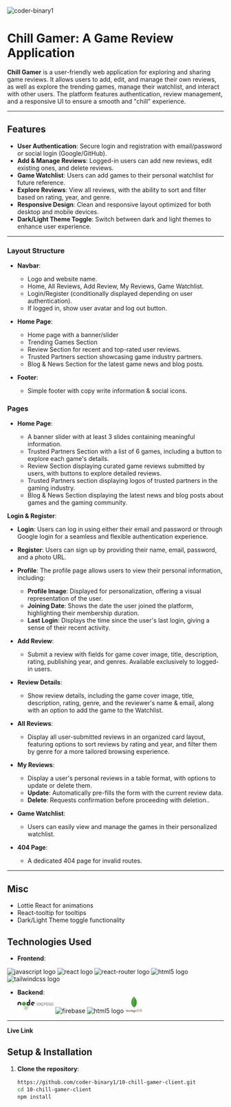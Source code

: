 <p align="left"> <img src="https://komarev.com/ghpvc/?username=coder-binary1&label=Profile%20views&color=0e75b6&style=flat" alt="coder-binary1" /> </p>

# Chill Gamer: A Game Review Application

**Chill Gamer** is a user-friendly web application for exploring and sharing game reviews. It allows users to add, edit, and manage their own reviews, as well as explore the trending games, manage their watchlist, and interact with other users. The platform features authentication, review management, and a responsive UI to ensure a smooth and "chill" experience.

---

## Features

- **User Authentication**: Secure login and registration with email/password or social login (Google/GitHub).
- **Add & Manage Reviews**: Logged-in users can add new reviews, edit existing ones, and delete reviews.
- **Game Watchlist**: Users can add games to their personal watchlist for future reference.
- **Explore Reviews**: View all reviews, with the ability to sort and filter based on rating, year, and genre.
- **Responsive Design**: Clean and responsive layout optimized for both desktop and mobile devices.
- **Dark/Light Theme Toggle**: Switch between dark and light themes to enhance user experience.

---

### Layout Structure

- **Navbar**:

  - Logo and website name.
  - Home, All Reviews, Add Review, My Reviews, Game Watchlist.
  - Login/Register (conditionally displayed depending on user authentication).
  - If logged in, show user avatar and log out button.

- **Home Page**:

  - Home page with a banner/slider
  - Trending Games Section
  - Review Section for recent and top-rated user reviews.
  - Trusted Partners section showcasing game industry partners.
  - Blog & News Section for the latest game news and blog posts.

- **Footer**:

  - Simple footer with copy write information & social icons.

### Pages

- **Home Page**:

  - A banner slider with at least 3 slides containing meaningful information.
  - Trusted Partners Section with a list of 6 games, including a button to explore each game's details.
  - Review Section displaying curated game reviews submitted by users, with buttons to explore detailed reviews.
  - Trusted Partners section displaying logos of trusted partners in the gaming industry.
  - Blog & News Section displaying the latest news and blog posts about games and the gaming community.

**Login & Register**:

- **Login**: Users can log in using either their email and password or through Google login for a seamless and flexible authentication experience.
- **Register**: Users can sign up by providing their name, email, password, and a photo URL.

- **Profile**: The profile page allows users to view their personal information, including:

  - **Profile Image**: Displayed for personalization, offering a visual representation of the user.
  - **Joining Date**: Shows the date the user joined the platform, highlighting their membership duration.
  - **Last Login**: Displays the time since the user's last login, giving a sense of their recent activity.

- **Add Review**:

  - Submit a review with fields for game cover image, title, description, rating, publishing year, and genres. Available exclusively to logged-in users.

- **Review Details**:

  - Show review details, including the game cover image, title, description, rating, genre, and the reviewer's name & email, along with an option to add the game to the Watchlist.

- **All Reviews**:

  - Display all user-submitted reviews in an organized card layout, featuring options to sort reviews by rating and year, and filter them by genre for a more tailored browsing experience.

- **My Reviews**:

  - Display a user's personal reviews in a table format, with options to update or delete them.
  - **Update**: Automatically pre-fills the form with the current review data.
  - **Delete**: Requests confirmation before proceeding with deletion..

- **Game Watchlist**:

  - Users can easily view and manage the games in their personalized watchlist.

- **404 Page**:
  - A dedicated 404 page for invalid routes.

---

## Misc

- Lottie React for animations
- React-tooltip for tooltips
- Dark/Light Theme toggle functionality

## Technologies Used

- **Frontend**:

<div align="left">
  <img src="https://cdn.jsdelivr.net/gh/devicons/devicon/icons/javascript/javascript-original.svg" height="40" alt="javascript logo"  />
  <img src="https://cdn.simpleicons.org/react/61DAFB" height="40" alt="react logo"  />
  <img src="https://reactrouter.com/_brand/React%20Router%20Brand%20Assets/React%20Router%20Lockup/Light.svg" height="40" alt="react-router logo"  />
  <img src="https://cdn.jsdelivr.net/gh/devicons/devicon/icons/html5/html5-original.svg" height="40" alt="html5 logo"  />
  <img src="https://cdn.simpleicons.org/tailwindcss/06B6D4" height="40" alt="tailwindcss logo"  />
</div>

- **Backend**:
  <div align="left">
    <img src="https://raw.githubusercontent.com/devicons/devicon/master/icons/nodejs/nodejs-original-wordmark.svg" height="40" alt="nodejs"  />
    <img src="https://raw.githubusercontent.com/devicons/devicon/master/icons/express/express-original-wordmark.svg" height="40" alt="express"  />
    <img src="https://www.vectorlogo.zone/logos/firebase/firebase-icon.svg" height="40" alt="firebase"  />
    <img src="https://cdn.jsdelivr.net/gh/devicons/devicon/icons/html5/html5-original.svg" height="40" alt="html5 logo"  />
    <img src="https://raw.githubusercontent.com/devicons/devicon/master/icons/mongodb/mongodb-original-wordmark.svg" height="40" alt="mongoDB"  />
  </div>

---

**Live Link**

## Setup & Installation

1. **Clone the repository**:

   ```bash
   https://github.com/coder-binary1/10-chill-gamer-client.git
   cd 10-chill-gamer-client
   npm install
   ```
